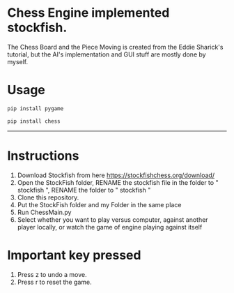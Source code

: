 # Chess Engine implemented stockfish. 
The Chess Board and the Piece Moving is created from the Eddie Sharick's tutorial, but the AI's implementation and GUI stuff are mostly done by myself.
# Usage
```bash
pip install pygame
```
```bash
pip install chess
```
--------------------
# Instructions
1. Download Stockfish from here https://stockfishchess.org/download/
2. Open the StockFish folder, RENAME the stockfish file in the folder to " stockfish ", RENAME the folder to " stockfish "
3. Clone this repository.
4. Put the StockFish folder and my Folder in the same place
5. Run ChessMain.py
6. Select whether you want to play versus computer, against another player locally, or watch the game of engine playing against itself
# Important key pressed
1. Press z to undo a move.
2. Press r to reset the game.




